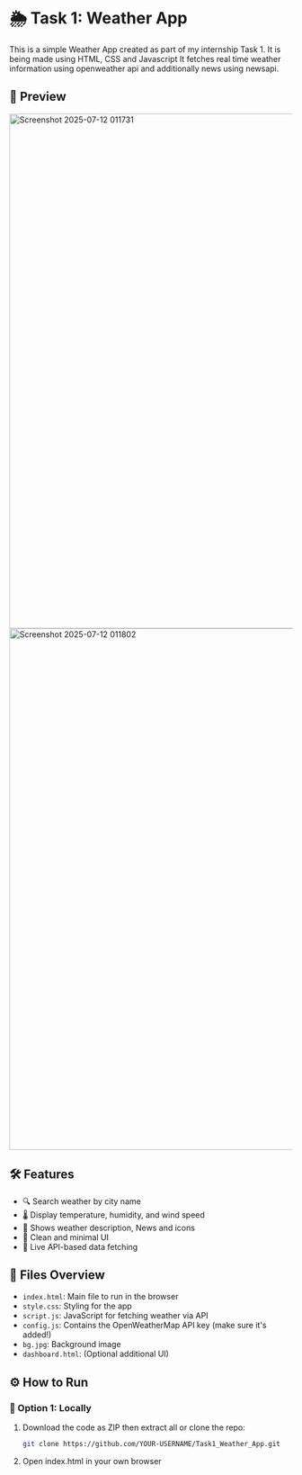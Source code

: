 # 🌦️ Task 1: Weather App

This is a simple Weather App created as part of my internship Task 1. It is being made using HTML, CSS and Javascript
It fetches real time weather information using openweather api and additionally news using newsapi.

## 📸 Preview
<img width="1908" height="915" alt="Screenshot 2025-07-12 011731" src="https://github.com/user-attachments/assets/1342139c-720d-4211-9af3-f2e4a92f48ad" />

<img width="1901" height="927" alt="Screenshot 2025-07-12 011802" src="https://github.com/user-attachments/assets/58e82845-6316-4133-96da-62a60cece5fe" />

## 🛠️ Features

- 🔍 Search weather by city name
- 🌡️ Display temperature, humidity, and wind speed
- 🧭 Shows weather description, News and icons
- 🎨 Clean and minimal UI
- 📡 Live API-based data fetching

## 📂 Files Overview

- `index.html`: Main file to run in the browser
- `style.css`: Styling for the app
- `script.js`: JavaScript for fetching weather via API
- `config.js`: Contains the OpenWeatherMap API key (make sure it's added!)
- `bg.jpg`: Background image
- `dashboard.html`: (Optional additional UI)

## ⚙️ How to Run

### 🔹 Option 1: Locally

1. Download the code as ZIP then extract all or clone the repo:
   ```bash
   git clone https://github.com/YOUR-USERNAME/Task1_Weather_App.git
2. Open index.html in your own browser



